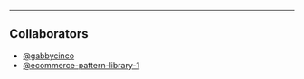 
---
## Collaborators

- [@gabbycinco](https://github.com/GabbyCinco)
- [@ecommerce-pattern-library-1](https://github.com/GabbyCinco/ecommerce-pattern-library-1)
